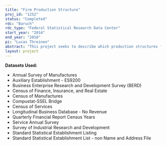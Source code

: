 ```yaml
---
title: "Firm Production Structure"
proj_id: "1252"
status: "Completed"
rdc: "Baruch"
rdc_type: "Federal Statistical Research Data Center"
start_year: "2014"
end_year: "2018"
pi: "Lucas Threinen"
abstract: "This project seeks to describe which production structures firms select from among the various alternatives, their reasons for doing so, and how the production structures selected change over time when firms face external shocks such as technological advances or regulatory changes. The project focuses on the service sector but will also examine the manufacturing sector."
layout: project
---
```


**Datasets Used:**

  - Annual Survey of Manufactures 
  - Auxiliary Establishment - ES9200 
  - Business Enterprise Research and Development Survey (BERD) 
  - Census of Finance, Insurance, and Real Estate 
  - Census of Manufactures 
  - Compustat-SSEL Bridge 
  - Census of Services 
  - Longitudinal Business Database - No Revenue 
  - Quarterly Financial Report Census Years 
  - Service Annual Survey 
  - Survey of Industrial Research and Development 
  - Standard Statistical Establishment Listing 
  - Standard Statistical Establishment List - non Name and Address File 

